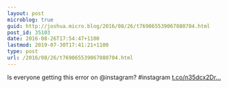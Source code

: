 ```yaml
---
layout: post
microblog: true
guid: http://joshua.micro.blog/2016/08/26/t769065539067080704.html
post_id: 35103
date: 2016-08-26T17:54:47+1100
lastmod: 2019-07-30T17:41:21+1100
type: post
url: /2016/08/26/t769065539067080704.html
---
```

Is everyone getting this error on @instagram? #instagram [t.co/n35dcx2Dr...](https://t.co/n35dcx2Drp)
